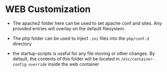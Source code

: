 # WEB Customization

* The apache2 folder here can be used to set apache conf and sites.
Any provided entries will overlay on the default
 filesystem.

* The php folder can be used to inject `.ini` files into the `php/conf.d` directory
 
* the startup-scripts is useful for any file moving or other changes.  By default, the contents
of this folder will be located in `/etc/container-config-override` inside the web container
